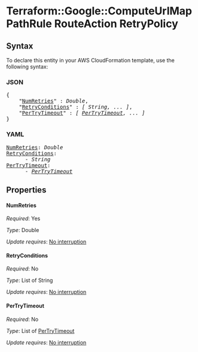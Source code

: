 # Terraform::Google::ComputeUrlMap PathRule RouteAction RetryPolicy

## Syntax

To declare this entity in your AWS CloudFormation template, use the following syntax:

### JSON

<pre>
{
    "<a href="#numretries" title="NumRetries">NumRetries</a>" : <i>Double</i>,
    "<a href="#retryconditions" title="RetryConditions">RetryConditions</a>" : <i>[ String, ... ]</i>,
    "<a href="#pertrytimeout" title="PerTryTimeout">PerTryTimeout</a>" : <i>[ <a href="pathrule-routeaction-retrypolicy-pertrytimeout.md">PerTryTimeout</a>, ... ]</i>
}
</pre>

### YAML

<pre>
<a href="#numretries" title="NumRetries">NumRetries</a>: <i>Double</i>
<a href="#retryconditions" title="RetryConditions">RetryConditions</a>: <i>
      - String</i>
<a href="#pertrytimeout" title="PerTryTimeout">PerTryTimeout</a>: <i>
      - <a href="pathrule-routeaction-retrypolicy-pertrytimeout.md">PerTryTimeout</a></i>
</pre>

## Properties

#### NumRetries

_Required_: Yes

_Type_: Double

_Update requires_: [No interruption](https://docs.aws.amazon.com/AWSCloudFormation/latest/UserGuide/using-cfn-updating-stacks-update-behaviors.html#update-no-interrupt)

#### RetryConditions

_Required_: No

_Type_: List of String

_Update requires_: [No interruption](https://docs.aws.amazon.com/AWSCloudFormation/latest/UserGuide/using-cfn-updating-stacks-update-behaviors.html#update-no-interrupt)

#### PerTryTimeout

_Required_: No

_Type_: List of <a href="pathrule-routeaction-retrypolicy-pertrytimeout.md">PerTryTimeout</a>

_Update requires_: [No interruption](https://docs.aws.amazon.com/AWSCloudFormation/latest/UserGuide/using-cfn-updating-stacks-update-behaviors.html#update-no-interrupt)

